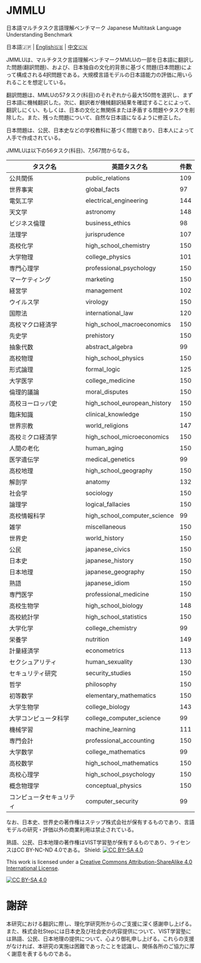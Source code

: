 # JMMLU
日本語マルチタスク言語理解ベンチマーク Japanese Multitask Language Understanding Benchmark

日本語🇯🇵 | [English🇬🇧](readme_en.md) | [中文🇨🇳](readme_ch.md)

JMMLUは、マルチタスク言語理解ベンチマークMMLUの一部を日本語に翻訳した問題(翻訳問題)、および、日本独自の文化的背景に基づく問題(日本問題)によって構成される4択問題である。大規模言語モデルの日本語能力の評価に用いられることを想定している。

翻訳問題は、MMLUの57タスク(科目)のそれぞれから最大150問を選択し、まず日本語に機械翻訳した。次に、翻訳者が機械翻訳結果を確認することによって、翻訳しにくい、もしくは、日本の文化と無関係または矛盾する問題やタスクを削除した。また、残った問題について、自然な日本語になるように修正した。

日本問題は、公民、日本史などの学校教科に基づく問題であり、日本人によって人手で作成されている。

JMMLUは以下の56タスク(科目)、7,567問からなる。

| タスク名 | 英語タスク名 | 件数 |
|---|---|---|
| 公共関係 | public_relations | 109 |
| 世界事実 | global_facts | 97 |
| 電気工学 | electrical_engineering | 144 |
| 天文学 | astronomy | 148 |
| ビジネス倫理 | business_ethics | 98 |
| 法理学 | jurisprudence | 107 |
| 高校化学 | high_school_chemistry | 150 |
| 大学物理 | college_physics | 101 |
| 専門心理学 | professional_psychology | 150 |
| マーケティング | marketing | 150 |
| 経営学 | management | 102 |
| ウイルス学 | virology | 150 |
| 国際法 | international_law | 120 |
| 高校マクロ経済学 | high_school_macroeconomics | 150 |
| 先史学 | prehistory | 150 |
| 抽象代数 | abstract_algebra | 99 |
| 高校物理 | high_school_physics | 150 |
| 形式論理 | formal_logic | 125 |
| 大学医学 | college_medicine | 150 |
| 倫理的議論 | moral_disputes | 150 |
| 高校ヨーロッパ史 | high_school_european_history | 150 |
| 臨床知識 | clinical_knowledge | 150 |
| 世界宗教 | world_religions | 147 |
| 高校ミクロ経済学 | high_school_microeconomics | 150 |
| 人間の老化 | human_aging | 150 |
| 医学遺伝学 | medical_genetics | 99 |
| 高校地理 | high_school_geography | 150 |
| 解剖学 | anatomy | 132 |
| 社会学 | sociology | 150 |
| 論理学 | logical_fallacies | 150 |
| 高校情報科学 | high_school_computer_science | 99 |
| 雑学 | miscellaneous | 150 |
| 世界史 | world_history | 150 |
|公民|japanese_civics|150|
|日本史|japanese_history|150|
|日本地理|japanese_geography|150|
|熟語|japanese_idiom|150|
| 専門医学 | professional_medicine | 150 |
| 高校生物学 | high_school_biology | 148 |
| 高校統計学 | high_school_statistics | 150 |
| 大学化学 | college_chemistry | 99 |
| 栄養学 | nutrition | 149 |
| 計量経済学 | econometrics | 113 |
| セクシュアリティ | human_sexuality | 130 |
| セキュリティ研究 | security_studies | 150 |
| 哲学 | philosophy | 150 |
| 初等数学 | elementary_mathematics | 150 |
| 大学生物学 | college_biology | 143 |
| 大学コンピュータ科学 | college_computer_science | 99 |
| 機械学習 | machine_learning | 111 |
| 専門会計 | professional_accounting | 150 |
| 大学数学 | college_mathematics | 99 |
| 高校数学 | high_school_mathematics | 150 |
| 高校心理学 | high_school_psychology | 150 |
| 概念物理学 | conceptual_physics | 150 |
| コンピュータセキュリティ | computer_security | 99 |

なお、日本史、世界史の著作権はステップ株式会社が保有するものであり、言語モデルの研究・評価以外の商業利用は禁止されている。

熟語、公民、日本地理の著作権はVIST学習塾が保有するものであり、ライセンスはCC BY-NC-ND 4.0である。
Shield: [![CC BY-SA 4.0][cc-by-sa-shield]][cc-by-sa]

This work is licensed under a
[Creative Commons Attribution-ShareAlike 4.0 International License][cc-by-sa].

[![CC BY-SA 4.0][cc-by-sa-image]][cc-by-sa]

[cc-by-sa]: http://creativecommons.org/licenses/by-sa/4.0/
[cc-by-sa-image]: https://licensebuttons.net/l/by-sa/4.0/88x31.png
[cc-by-sa-shield]: https://img.shields.io/badge/License-CC%20BY--SA%204.0-lightgrey.svg
# 謝辞

本研究における翻訳に際し、理化学研究所からのご支援に深く感謝申し上げる。また、株式会社Stepには日本史及び社会史の内容提供について、VIST学習塾には熟語、公民、日本地理の提供について、心より御礼申し上げる。これらの支援がなければ、本研究の実施は困難であったことを認識し、関係各所のご協力に厚く謝意を表するものである。

